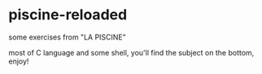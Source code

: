 # piscine-reloaded
some exercises from "LA PISCINE"

most of C language and some shell, you'll find the subject on the bottom, enjoy!
